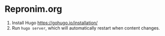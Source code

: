 # Repronim.org


1. Install Hugo https://gohugo.io/installation/
2. Run `hugo server`, which will automatically restart when content changes.
